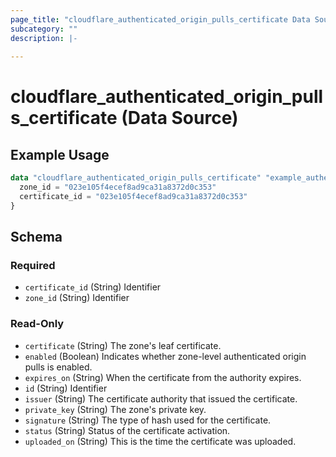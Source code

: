 ```yaml
---
page_title: "cloudflare_authenticated_origin_pulls_certificate Data Source - Cloudflare"
subcategory: ""
description: |-
  
---
```


# cloudflare_authenticated_origin_pulls_certificate (Data Source)



## Example Usage

```terraform
data "cloudflare_authenticated_origin_pulls_certificate" "example_authenticated_origin_pulls_certificate" {
  zone_id = "023e105f4ecef8ad9ca31a8372d0c353"
  certificate_id = "023e105f4ecef8ad9ca31a8372d0c353"
}
```

<!-- schema generated by tfplugindocs -->
## Schema

### Required

- `certificate_id` (String) Identifier
- `zone_id` (String) Identifier

### Read-Only

- `certificate` (String) The zone's leaf certificate.
- `enabled` (Boolean) Indicates whether zone-level authenticated origin pulls is enabled.
- `expires_on` (String) When the certificate from the authority expires.
- `id` (String) Identifier
- `issuer` (String) The certificate authority that issued the certificate.
- `private_key` (String) The zone's private key.
- `signature` (String) The type of hash used for the certificate.
- `status` (String) Status of the certificate activation.
- `uploaded_on` (String) This is the time the certificate was uploaded.


